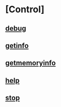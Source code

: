 # [Control]
## [debug](debug.md)
## [getinfo](getinfo.md)
## [getmemoryinfo](getmemoryinfo.md)
## [help](help.md)
## [stop](stop.md)
